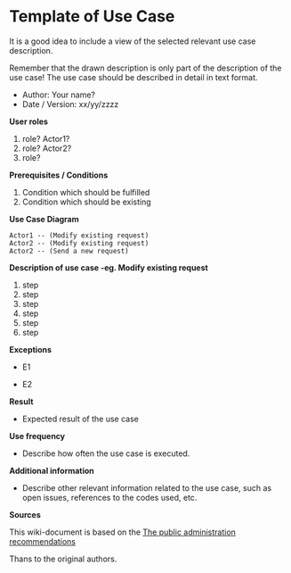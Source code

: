 # Template of Use Case


It is a good idea to include a view of the selected relevant use case description.

Remember that the drawn description is only part of the description of the use case! The use case should be described in detail in text format.



* Author: Your name?
* Date / Version: xx/yy/zzzz
	
**User roles**	

1. role? Actor1?
2. role? Actor2?
3. role?

**Prerequisites / Conditions**	

1. Condition which should be fulfilled
2. Condition which should be existing

**Use Case Diagram**

```plantuml
Actor1 -- (Modify existing request)
Actor2 -- (Modify existing request)
Actor2 -- (Send a new request)
```

**Description of use case -eg. Modify existing request**

1. step
2. step
3. step
4. step
5. step
6. step

**Exceptions**
 
* E1	

* E2	
	
**Result**	

* Expected result of the use case

**Use frequency** 

* Describe how often the use case is executed.

**Additional information**	

* Describe other relevant information related to the use case, such as open issues, references to the codes used, etc.



**Sources**

This wiki-document is based on the [The public administration recommendations](http://www.jhs-suositukset.fi/web/guest/jhs/recommendations/173)

Thans to the original authors.

